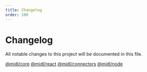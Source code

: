 ```yaml
---
title: Changelog
order: 100
---
```


# Changelog

All notable changes to this project will be documented in this file.

[@midl/core](./core.md)
[@midl/react](./react.md)
[@midl/connectors](./connectors.md)
[@midl/node](./node.md)
